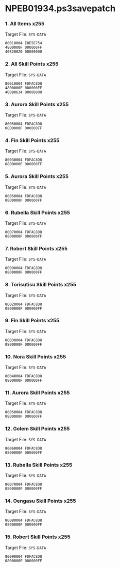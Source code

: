 # NPEB01934.ps3savepatch

### 1. All Items x255

Target File: `SYS-DATA`

```
80010004 E0E5E754
4800000F 000000FF
40820020 00000000
```

### 2. All Skill Points x255

Target File: `SYS-DATA`

```
80010004 FDFAC8D8
4800000F 000000FF
40080634 00000000
```

### 3. Aurora Skill Points x255

Target File: `SYS-DATA`

```
80050004 FDFAC8D8
0800000F 000000FF
```

### 4. Fin Skill Points x255

Target File: `SYS-DATA`

```
80030004 FDFAC8D8
0800000F 000000FF
```

### 5. Aurora Skill Points x255

Target File: `SYS-DATA`

```
80050004 FDFAC8D8
0800000F 000000FF
```

### 6. Rubella Skill Points x255

Target File: `SYS-DATA`

```
80070004 FDFAC8D8
0800000F 000000FF
```

### 7. Robert Skill Points x255

Target File: `SYS-DATA`

```
80090004 FDFAC8D8
0800000F 000000FF
```

### 8. Torisutisu Skill Points x255

Target File: `SYS-DATA`

```
80020004 FDFAC8D8
0800000F 000000FF
```

### 9. Fin Skill Points x255

Target File: `SYS-DATA`

```
80030004 FDFAC8D8
0800000F 000000FF
```

### 10. Nora Skill Points x255

Target File: `SYS-DATA`

```
80040004 FDFAC8D8
0800000F 000000FF
```

### 11. Aurora Skill Points x255

Target File: `SYS-DATA`

```
80050004 FDFAC8D8
0800000F 000000FF
```

### 12. Golem Skill Points x255

Target File: `SYS-DATA`

```
80060004 FDFAC8D8
0800000F 000000FF
```

### 13. Rubella Skill Points x255

Target File: `SYS-DATA`

```
80070004 FDFAC8D8
0800000F 000000FF
```

### 14. Oengasu Skill Points x255

Target File: `SYS-DATA`

```
80080004 FDFAC8D8
0800000F 000000FF
```

### 15. Robert Skill Points x255

Target File: `SYS-DATA`

```
80090004 FDFAC8D8
0800000F 000000FF
```

